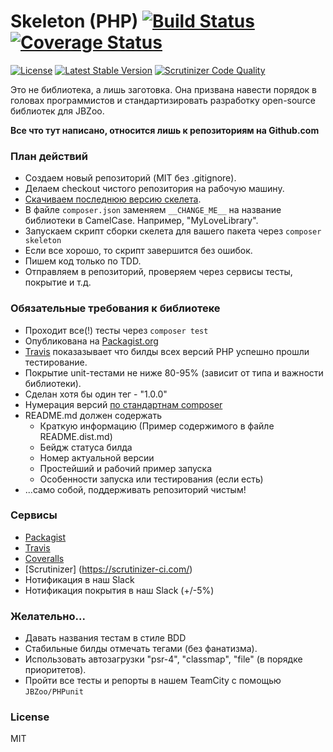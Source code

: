 # Skeleton (PHP) [![Build Status](https://travis-ci.org/JBZoo/Skeleton-PHP.svg?branch=master)](https://travis-ci.org/JBZoo/Skeleton-PHP)   [![Coverage Status](https://coveralls.io/repos/JBZoo/Skeleton-PHP/badge.svg?branch=master&service=github)](https://coveralls.io/github/JBZoo/Skeleton-PHP?branch=master)

[![License](https://poser.pugx.org/JBZoo/Skeleton-PHP/license)](https://packagist.org/packages/JBZoo/Skeleton-PHP)
[![Latest Stable Version](https://poser.pugx.org/JBZoo/Skeleton-PHP/v/stable)](https://packagist.org/packages/JBZoo/Skeleton-PHP) [![Scrutinizer Code Quality](https://scrutinizer-ci.com/g/JBZoo/Skeleton-PHP/badges/quality-score.png?b=master)](https://scrutinizer-ci.com/g/JBZoo/Skeleton-PHP/?branch=master)

Это не библиотека, а лишь заготовка. Она призвана навести порядок в головах программистов и стандартизировать разработку open-source библиотек для JBZoo.

**Все что тут написано, относится лишь к репозиториям на Github.com**

### План действий

 * Создаем новый репозиторий (MIT без .gitignore).
 * Делаем checkout чистого репозитория на рабочую машину.
 * [Скачиваем последнюю версию скелета](https://github.com/JBZoo/Skeleton/archive/master.zip).
 * В файле ``composer.json`` заменяем ``__CHANGE_ME__`` на название библиотеки в CamelCase. Например, "MyLoveLibrary".
 * Запускаем скрипт сборки скелета для вашего пакета через ``composer skeleton``
 * Если все хорошо, то скрипт завершится без ошибок.
 * Пишем код только по TDD.
 * Отправляем в репозиторий, проверяем через сервисы тесты, покрытие и т.д.


### Обязательные требования к библиотеке

 * Проходит все(!) тесты через ``composer test``
 * Опубликована на [Packagist.org](https://packagist.org/packages/JBZoo)
 * [Travis](https://travis-ci.org/JBZoo) показазывает что билды всех версий PHP успешно прошли тестирование.
 * Покрытие unit-тестами не ниже 80-95% (зависит от типа и важности библиотеки).
 * Сделан хотя бы один тег - "1.0.0"
 * Нумерация версий [по стандартнам composer](https://getcomposer.org/doc/articles/versions.md)
 * README.md должен содержать
    * Краткую информацию (Пример содержимого в файле README.dist.md)
    * Бейдж статуса билда
    * Номер актуальной версии
    * Простейший и рабочий пример запуска
    * Особенности запуска или тестирования (если есть)
 * ...само собой, поддерживать репозиторий чистым!

### Cервисы
 
 * [Packagist](https://packagist.org/) 
 * [Travis](https://travis-ci.org/)
 * [Coveralls](https://coveralls.io)
 * [Scrutinizer] (https://scrutinizer-ci.com/)
 * Нотификация в наш Slack
 * Нотификация покрытия в наш Slack (+/-5%)

### Желательно...

 * Давать названия тестам в стиле BDD
 * Стабильные билды отмечать тегами (без фанатизма).
 * Использовать автозагрузки "psr-4", "classmap", "file" (в порядке приоритетов).
 * Пройти все тесты и репорты в нашем TeamCity с помощью ``JBZoo/PHPunit``


### License

MIT
